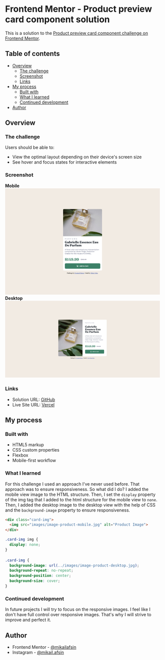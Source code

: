 # Frontend Mentor - Product preview card component solution

This is a solution to the [Product preview card component challenge on Frontend Mentor](https://www.frontendmentor.io/challenges/product-preview-card-component-GO7UmttRfa).

## Table of contents

- [Overview](#overview)
  - [The challenge](#the-challenge)
  - [Screenshot](#screenshot)
  - [Links](#links)
- [My process](#my-process)
  - [Built with](#built-with)
  - [What I learned](#what-i-learned)
  - [Continued development](#continued-development)
- [Author](#author)

## Overview

### The challenge

Users should be able to:

- View the optimal layout depending on their device's screen size
- See hover and focus states for interactive elements

### Screenshot

**Mobile**
![](./screenshot/mobile-screenshot.png)
**Desktop**
![](./screenshot/desktop-screenshot.png)

### Links

- Solution URL: [GitHub](https://github.com/mikailafsin/frontend-mentor-product-preview-card-component-solution)
- Live Site URL: [Vercel](https://frontend-mentor-product-preview-card-component-solution-three.vercel.app)

## My process

### Built with

- HTML5 markup
- CSS custom properties
- Flexbox
- Mobile-first workflow

### What I learned

For this challenge I used an approach I've never used before. That approach was to ensure responsiveness. So what did I do? I added the mobile view image to the HTML structure. Then, I set the `display` property of the img tag that I added to the html structure for the mobile view to `none`. Then, I added the desktop image to the desktop view with the help of CSS and the `background-image` property to ensure responsiveness.

```html
<div class="card-img">
  <img src="images/image-product-mobile.jpg" alt="Product Image">
</div>
```
```css
.card-img img {
  display: none;
}

.card-img {
  background-image: url(../images/image-product-desktop.jpg);
  background-repeat: no-repeat;
  background-position: center;
  background-size: cover;
}
```

### Continued development

In future projects I will try to focus on the responsive images. I feel like I don't have full control over responsive images. That's why I will strive to improve and perfect it.

## Author

- Frontend Mentor - [@mikailafsin](https://www.frontendmentor.io/profile/mikailafsin)
- Instagram - [@mikail.afsin](https://www.instagram.com/mikail.afsin)